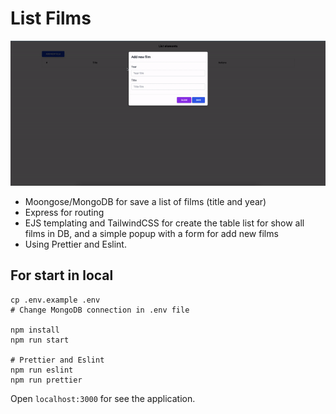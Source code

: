# List Films

![List films gif](https://raw.githubusercontent.com/falconandrea/simple-nodejs-tests/main/images/list-films.gif)

- Moongose/MongoDB for save a list of films (title and year)
- Express for routing
- EJS templating and TailwindCSS for create the table list for show all films in DB, and a simple popup with a form for add new films
- Using Prettier and Eslint.

## For start in local

```
cp .env.example .env
# Change MongoDB connection in .env file

npm install
npm run start

# Prettier and Eslint
npm run eslint
npm run prettier
```

Open `localhost:3000` for see the application.
